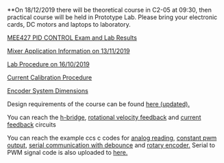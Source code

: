 **On 18/12/2019 there will be theoretical course in C2-05 at 09:30, then practical course will be held in Prototype Lab. Please bring your electronic cards, DC motors and laptops to laboratory.

[MEE427 PID CONTROL Exam and Lab Results](https://github.com/mee427/mee427.github.io/blob/master/pid_scores_1.pdf)

[Mixer Application Information on 13/11/2019](https://github.com/mee427/mee427.github.io/blob/master/Mixer%20Application.pdf)

[Lab Procedure on 16/10/2019](https://github.com/mee427/mee427.github.io/blob/master/PID_Lab_Procedure.pdf)

[Current Calibration Procedure](https://github.com/mee427/mee427.github.io/blob/master/MEE427_Current_Calib.pdf)

[Encoder System Dimensions](https://github.com/mee427/mee427.github.io/blob/master/Encoder%20Holder.pdf)


Design requirements of the course can be found [here (updated).](https://github.com/mee427/mee427.github.io/blob/master/Requirements.pdf)

You can reach the [h-bridge](https://github.com/mee427/circuits/blob/master/H_bridge.PNG), [rotational velocity feedback](https://github.com/mee427/circuits/blob/master/Rotational%20Velocity%20Feedback.PNG) and [current feedback](https://github.com/mee427/circuits/blob/master/Current%20Feedback.PNG) circuits

You can reach the example ccs c codes for [analog reading](https://github.com/mee427/ccs-c-codes/blob/master/AnalogRead.c), [constant pwm output](https://github.com/mee427/ccs-c-codes/blob/master/ConstantPwmOut.c), [serial communication with debounce](https://github.com/mee427/ccs-c-codes/blob/master/SerialDebounce.c) and [rotary encoder.](https://github.com/mee427/ccs-c-codes/blob/master/RotaryEncoder.c) Serial to PWM signal code is also uploaded to [here.](https://github.com/mee427/ccs-c-codes/blob/master/ReadStringToPwm.c)
